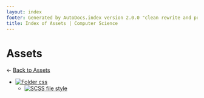 ```yaml
---
layout: index
footer: Generated by AutoDocs.index version 2.0.0 "clean rewrite and preprocessing" ⓒ Starwort, 2020
title: Index of Assets | Computer Science
---
```


# Assets

← [Back to Assets](..)

- [![Folder](https://starwort.github.io/computer-science/icon-folder.png) css](assets/css)
  - [![SCSS file](https://img.icons8.com/windows/512/4a90e2/important-file.png) style](assets/css/style.scss)

